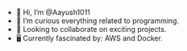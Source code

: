 - 👋 Hi, I’m @Aayush1011
- 👀 I’m curious everything related to programming.
- 💞️ Looking to collaborate on exciting projects.
- 🖥️ Currently fascinated by: AWS and Docker.


<!---
Aayush1011/Aayush1011 is a ✨ special ✨ repository because its `README.md` (this file) appears on your GitHub profile.
You can click the Preview link to take a look at your changes.
--->
